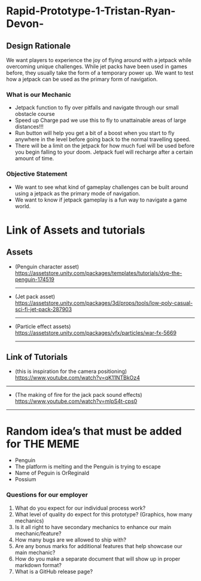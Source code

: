 # Rapid-Prototype-1-Tristan-Ryan-Devon-
## Design Rationale  
We want players to experience the joy of flying around with a jetpack while overcoming unique challenges. While jet packs have been used in games before, they usually take the form of a temporary power up. We want to test how a jetpack can be used as the primary form of navigation.  

### What is our Mechanic
- Jetpack function to fly over pitfalls and navigate through our small obstacle course
- Speed up Charge pad we use this to fly to unattainable areas of large distances!!!
- Run button will help you get a bit of a boost when you start to fly anywhere in the level before going back to the normal travelling speed.
- There will be a limit on the jetpack for how much fuel will be used before you begin falling to your doom. Jetpack fuel will recharge after a certain amount of time.
### Objective Statement
- We want to see what kind of gameplay challenges can be built around using a jetpack as the primary mode of navigation.
- We want to know if jetpack gameplay is a fun way to navigate a game world. 

# Link of Assets and tutorials
## Assets
- (Penguin character asset) https://assetstore.unity.com/packages/templates/tutorials/dyp-the-penguin-174519
  ___
- (Jet pack asset) https://assetstore.unity.com/packages/3d/props/tools/low-poly-casual-sci-fi-jet-pack-287903
  ___
- (Particle effect assets) https://assetstore.unity.com/packages/vfx/particles/war-fx-5669
  ___

## Link of Tutorials
- (this is inspiration for the camera positioning\) https://www.youtube.com/watch?v=qK11NTBkOz4
 ___
- (The making of fire for the jack pack sound effects) https://www.youtube.com/watch?v=mlpS4t-cps0
 ___

# Random idea’s that must be added for THE MEME 

- Penguin
- The platform is melting and the Penguin is trying to escape
- Name of Peguin is OrReginald
- Possium 

### Questions for our employer  
1. What do you expect for our individual process work? 
2. What level of quality do expect for this prototype? (Graphics, how many mechanics) 
3. Is it all right to have secondary mechanics to enhance our main mechanic/feature? 
4. How many bugs are we allowed to ship with? 
5. Are any bonus marks for additional features that help showcase our main mechanic? 
6. How do you make a separate document that will show up in proper markdown format?  
7. What is a GitHub release page? 

